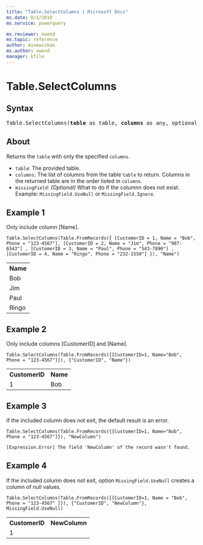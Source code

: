 ```yaml
---
title: "Table.SelectColumns | Microsoft Docs"
ms.date: 8/1/2019
ms.service: powerquery

ms.reviewer: owend
ms.topic: reference
author: minewiskan
ms.author: owend
manager: kfile
---
```

# Table.SelectColumns

## Syntax

<pre>
Table.SelectColumns(<b>table</b> as table, <b>columns</b> as any, optional <b>missingField</b> as nullable number) as table
</pre>
  
## About  
Returns the `table` with only the specified `columns`. <ul> <li><code>table</code>: The provided table.</li> <li><code>columns</code>: The list of columns from the table <code>table</code> to return. Columns in the returned table are in the order listed in <code>columns</code>.</li> <li><code>missingField</code>: <i>(Optional)</i> What to do if the columnn does not exist. Example: <code>MissingField.UseNull</code> or <code>MissingField.Ignore</code>. </ul> 

## Example 1
Only include column [Name].

```powerquery-m
Table.SelectColumns(Table.FromRecords({ [CustomerID = 1, Name = "Bob", Phone = "123-4567"], [CustomerID = 2, Name = "Jim", Phone = "987-6543"] , [CustomerID = 3, Name = "Paul", Phone = "543-7890"] , [CustomerID = 4, Name = "Ringo", Phone = "232-1550"] }), "Name")
```

<table> <tr> <th>Name</th> </tr> <tr> <td>Bob</td> </tr> <tr> <td>Jim</td> </tr> <tr> <td>Paul</td> </tr> <tr> <td>Ringo</td> </tr> </table>

## Example 2
Only include columns [CustomerID] and [Name].

```powerquery-m
Table.SelectColumns(Table.FromRecords({[CustomerID=1, Name="Bob", Phone = "123-4567"]}), {"CustomerID", "Name"})
```

<table> <tr> <th>CustomerID</th> <th>Name</th> </tr> <tr> <td>1</td> <td>Bob</td> </tr> </table>

## Example 3
If the included column does not exit, the default result is an error.

```powerquery-m
Table.SelectColumns(Table.FromRecords({[CustomerID=1, Name="Bob", Phone = "123-4567"]}), "NewColumn")
```

`[Expression.Error] The field 'NewColumn' of the record wasn't found.`

## Example 4
If the included column does not exit, option `MissingField.UseNull` creates a column of null values.

```powerquery-m
Table.SelectColumns(Table.FromRecords({[CustomerID=1, Name = "Bob", Phone = "123-4567" ]}), {"CustomerID", "NewColumn"}, MissingField.UseNull)
```

<table> <tr> <th>CustomerID</th> <th>NewColumn</th> </tr> <tr> <td>1</td> <td></td> </tr> </table>

